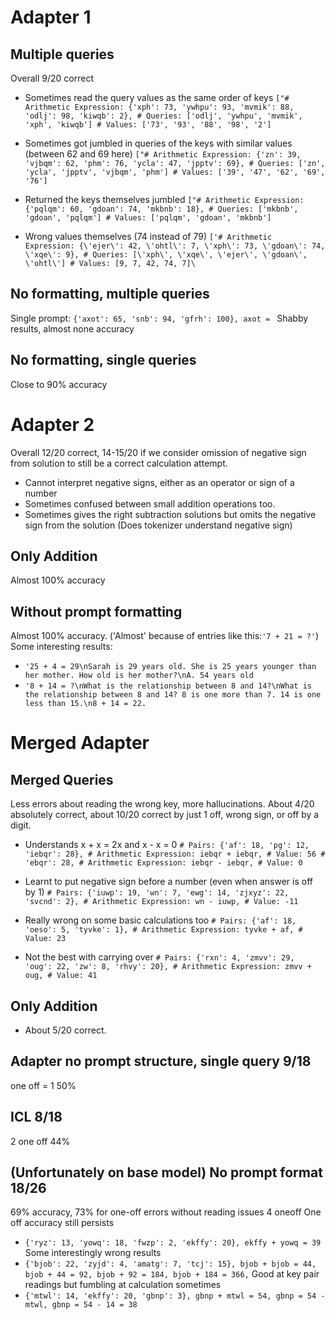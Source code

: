 # Adapter 1
## Multiple queries 
Overall 9/20 correct

- Sometimes read the query values as the same order of keys 
`["# Arithmetic Expression: {'xph': 73, 'ywhpu': 93, 'mvmik': 88, 'odlj': 98, 'kiwqb': 2}, # Queries: ['odlj', 'ywhpu', 'mvmik', 'xph', 'kiwqb'] # Values: ['73', '93', '88', '98', '2']`

- Sometimes got jumbled in queries of the keys with similar values (between 62 and 69 here)
`["# Arithmetic Expression: {'zn': 39, 'vjbqm': 62, 'phm': 76, 'ycla': 47, 'jpptv': 69}, # Queries: ['zn', 'ycla', 'jpptv', 'vjbqm', 'phm'] # Values: ['39', '47', '62', '69', '76']`

- Returned the keys themselves jumbled
`["# Arithmetic Expression: {'pqlqm': 60, 'gdoan': 74, 'mkbnb': 18}, # Queries: ['mkbnb', 'gdoan', 'pqlqm'] # Values: ['pqlqm', 'gdoan', 'mkbnb']`

- Wrong values themselves (74 instead of 79)
`['# Arithmetic Expression: {\'ejer\': 42, \'ohtl\': 7, \'xph\': 73, \'gdoan\': 74, \'xqe\': 9}, # Queries: [\'xph\', \'xqe\', \'ejer\', \'gdoan\', \'ohtl\'] # Values: [9, 7, 42, 74, 7]\`
## No formatting, multiple queries
Single prompt: `{'axot': 65, 'snb': 94, 'gfrh': 100}, axot = `
Shabby results, almost none accuracy
## No formatting, single queries
Close to 90% accuracy
# Adapter 2
Overall 12/20 correct, 14-15/20 if we consider omission of negative sign from solution to still be a correct calculation attempt.
- Cannot interpret negative signs, either as an operator or sign of a number
- Sometimes confused between small addition operations too.
- Sometimes gives the right subtraction solutions but omits the negative sign from the solution (Does tokenizer understand negative sign)
## Only Addition
Almost 100% accuracy
## Without prompt formatting
Almost 100% accuracy. ('Almost' because of entries like this:`'7 + 21 = ?'`)
Some interesting results:
- `'25 + 4 = 29\nSarah is 29 years old. She is 25 years younger than her mother. How old is her mother?\nA. 54 years old`
- `'8 + 14 = ?\nWhat is the relationship between 8 and 14?\nWhat is the relationship between 8 and 14? 8 is one more than 7. 14 is one less than 15.\n8 + 14 = 22.`

# Merged Adapter 
## Merged Queries
Less errors about reading the wrong key, more hallucinations.
About 4/20 absolutely correct, about 10/20 correct by just 1 off, wrong sign, or off by a digit.

- Understands x + x = 2x and x - x = 0
`# Pairs: {'af': 18, 'pg': 12, 'iebqr': 28}, # Arithmetic Expression: iebqr + iebqr, # Value: 56 # 'ebqr': 28, # Arithmetic Expression: iebqr - iebqr, # Value: 0`

- Learnt to put negative sign before a number (even when answer is off by 1)
`# Pairs: {'iuwp': 19, 'wn': 7, 'ewg': 14, 'zjxyz': 22, 'svcnd': 2}, # Arithmetic Expression: wn - iuwp, # Value: -11`

- Really wrong on some basic calculations too
`# Pairs: {'af': 18, 'oeso': 5, 'tyvke': 1}, # Arithmetic Expression: tyvke + af, # Value: 23`

- Not the best with carrying over
`# Pairs: {'rxn': 4, 'zmvv': 29, 'oug': 22, 'zw': 8, 'rhvy': 20}, # Arithmetic Expression: zmvv + oug, # Value: 41`
## Only Addition
- About 5/20 correct.
## Adapter no prompt structure, single query 9/18
one off = 1
50% 
## ICL 8/18
2 one off
44%
## (Unfortunately on base model) No prompt format 18/26
69% accuracy, 73% for one-off errors without reading issues
4 oneoff
One off accuracy still persists
- `{'ryz': 13, 'yowq': 18, 'fwzp': 2, 'ekffy': 20}, ekffy + yowq = 39`
Some interestingly wrong results
- `{'bjob': 22, 'zyjd': 4, 'amatg': 7, 'tcj': 15}, bjob + bjob = 44, bjob + 44 = 92, bjob + 92 = 184, bjob + 184 = 366,`
Good at key pair readings but fumbling at calculation sometimes
- `{'mtwl': 14, 'ekffy': 20, 'gbnp': 3}, gbnp + mtwl = 54, gbnp = 54 - mtwl, gbnp = 54 - 14 = 38`
